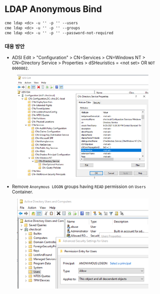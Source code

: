 # LDAP Anonymous Bind





```
cme ldap <dc> -u '' -p '' --users 
cme ldap <dc> -u '' -p '' --groups
cme ldap <dc> -u '' -p '' --password-not-required
```





### 대응 방안

* ADSI Edit > "Configuration" > CN=Services > CN=Windows NT > CN=Directory Service > Properties > dSHeuristics = \<not set> OR `NOT 0000002`.&#x20;

<figure><img src="../.gitbook/assets/image (1) (1).png" alt=""><figcaption></figcaption></figure>

* Remove `Anonymous LOGON` groups having `READ` permission on `Users` Container.&#x20;

<figure><img src="../.gitbook/assets/image (1) (3).png" alt=""><figcaption></figcaption></figure>
